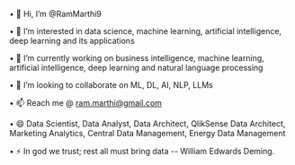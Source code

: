 •	👋 Hi, I’m @RamMarthi9

•	👀 I’m interested in data science, machine learning, artificial intelligence, deep learning and its applications

•	🌱 I’m currently working on business intelligence, machine learning, artificial intelligence, deep learning and natural language processing

•	💞️ I’m looking to collaborate on ML, DL, AI, NLP, LLMs

•	📫 Reach me @ ram.marthi@gmail.com

•	😄 Data Scientist, Data Analyst, Data Architect, QlikSense Data Architect, Marketing Analytics, Central Data Management, Energy Data Management

•	⚡ In god we trust; rest all must bring data -- William Edwards Deming.
